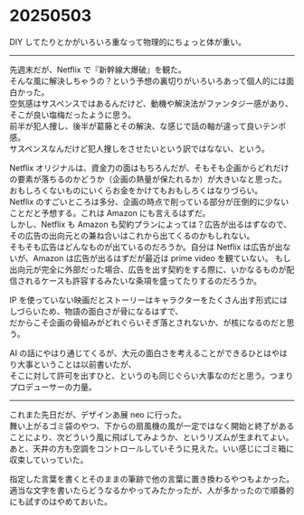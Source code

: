 # 20250503

DIY してたりとかがいろいろ重なって物理的にちょっと体が重い。

---

先週末だが、Netflix で『新幹線大爆破』を観た。<br/>
そんな風に解決しちゃうの？という予想の裏切りがいろいろあって個人的には面白かった。<br/>
空気感はサスペンスではあるんだけど、動機や解決法がファンタジー感があり、そこが良い塩梅だったように思う。<br/>
前半が犯人捜し、後半が葛藤とその解決、な感じで話の軸が違って良いテンポ感。<br/>
サスペンスなんだけど犯人捜しをさせたいという訳ではなない、という。

Netflix オリジナルは、資金力の面はもちろんだが、そもそも企画からどれだけの要素が落ちるのかどうか（企画の熱量が保たれるか）が大きいなと思った。<br/>
おもしろくないものにいくらお金をかけてもおもしろくはなりづらい。<br/>
Netflix のすごいところは多分、企画の時点で削っている部分が圧倒的に少ないことだと予想する。これは Amazon にも言えるはずだ。<br/>
しかし、Netflix も Amazon も契約プランによっては？広告が出るはずなので、その広告の出向元との兼ね合いはこれから出てくるのかもしれない。<br/>
そもそも広告はどんなものが出ているのだろうか。自分は Netflix は広告が出ないが、Amazon は広告が出るはずだが最近は prime video を観ていない。
もし出向元が完全に外部だった場合、広告を出す契約をする際に、いかなるものが配信されるケースも許容するみたいな条項を盛ってたりするのだろうか。

IP を使っていない映画だとストーリーはキャラクターをたくさん出す形式にはしづらいため、物語の面白さが骨になるはずで、<br/>
だからこそ企画の骨組みがどれぐらいそぎ落とされないか、が核になるのだと思う。

AI の話にやはり通じてくるが、大元の面白さを考えることができるひとはやはり大事ということは以前書いたが、<br/>
そこに対して許可を出すひと、というのも同じぐらい大事なのだと思う。つまりプロデューサーの力量。

---

これまた先日だが、デザインあ展 neo に行った。<br/>
舞い上がるゴミ袋のやつ、下からの扇風機の風が一定ではなく開始と終了があることにより、次どういう風に飛ばしてみようか、というリズムが生まれてよい。<br/>
あと、天井の方も空調をコントロールしていそうに見えた。いい感じにゴミ箱に収束していっていた。

指定した言葉を書くとそのままの筆跡で他の言葉に置き換わるやつもよかった。<br/>
適当な文字を書いたらどうなるかやってみたかったが、人が多かったので順番的にも試すのはやめておいた。
